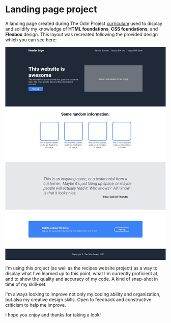 # **Landing page project**
  
A landing page created during The Odin Project [curriculum](https://www.theodinproject.com/paths/foundations/courses/foundations/lessons/landing-page) used to display and solidify my knowledge of **HTML foundations**, **CSS foundations**, and **Flexbox** design. This layout was recreated following the provided design which you can see here:

![The Odin Project landing page design](/images/reference-imgs/odin-project.png "Odin landing page template")

I'm using this project (as well as the recipes website project) as a way to display what I've learned up to this point, what I'm currently proficient at, and to show the quality and accuracy of my code. A kind of snap-shot in time of my skill-set.

I'm always looking to improve not only my coding ability and organization, but also my creative design skills. Open to feedback and constructive criticism to help me improve.

I hope you enjoy and thanks for taking a look!
